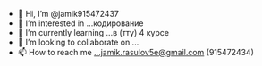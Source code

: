 - 👋 Hi, I’m @jamik915472437
- 👀 I’m interested in ...кодирование
- 🌱 I’m currently learning ...в (тту) 4 курсе 
- 💞️ I’m looking to collaborate on ...
- 📫 How to reach me ...jamik.rasulov5e@gmail.com (915472434)

<!---
jamik915472437/jamik915472437 is a ✨ special ✨ repository because its `README.md` (this file) appears on your GitHub profile.
You can click the Preview link to take a look at your changes.
--->
